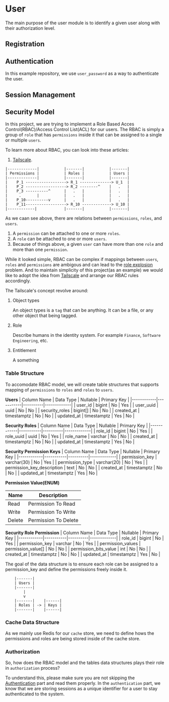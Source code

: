 # User

The main purpose of the user module is to identify a given user along with their authorization level.

## Registration

## Authentication

In this example repository, we use `user_password` as a way to authenticate the user.

## Session Management

## Security Model

In this project, we are trying to implement a Role Based Acces Control(RBAC)/Access Control List(ACL) for our users. The RBAC is simply a group of `role` that has `permissions` inside it that can be assigned to a single or multiple `users`.

To learn more about RBAC, you can look into these articles:

1. [Tailscale](https://tailscale.com/blog/rbac-like-it-was-meant-to-be).

```
|-------------|           |-------|           |-------|
| Permissions |           | Roles |           | Users |
|-------------|           |-------|           |-------|
|    P_1 ------------------> R_1 --------------> U_1  |
|    P_2 ------------------> R_2 --------^    |   .   |
|    P_3 ----------^      |   .   |           |   .   |
|     .       |           |   .   |           |   .   |
|    P_10----------v      |   .   |           |   .   |
|    P_11------------------> R_10 -------------> U_10 |
|------------|            |-------|           |-------|
```

As we caan see above, there are relations between `permissions`, `roles`, and `users`.

1. A `permission` can be attached to one or more `roles`.
1. A `role` can be attached to one or more `users`.
1. Because of things above, a given `user` can have more than one `role` and more than one `permission`.

While it looked simple, RBAC can be complex if mappings between `users`, `roles` and `permissions` are ambigous and can lead to the [role explosion](https://permify.co/post/role-explosion/) problem. And to maintain simplicity of this project(as an example) we would like to adopt the idea from [Tailscale](https://tailscale.com/blog/rbac-like-it-was-meant-to-be) and arrange our RBAC rules accordingly.

The Tailscale's concept revolve around:

1. Object types

	An object types is a `tag` that can be anything. It can be a file, or any other object that being tagged.

1. Role

	Describe humans in the identity system. For example `Finance`, `Software Engineering`, etc.

1. Entitlement

	A something

### Table Structure

To accomodate RBAC model, we will create table structures that supports mapping of `permissions` to `roles` and `roles` to `users`.

**Users**
| Column Name | Data Type | Nullable | Primary Key |
|------------|-----------|----------|-------------|
| user_id | bigint | No | Yes |
| user_uuid | uuid | No | No |
| security_roles | bigint[] | No | No |
| created_at | timestamptz | No | No |
| updated_at | timestamptz | Yes | No |

**Security Roles**
| Column Name | Data Type | Nullable | Primary Key |
|------------|-----------|----------|-------------|
| role_id | bigint | No | Yes |
| role_uuid | uuid | No | Yes |
| role_name | varchar | No | No |
| created_at | timestamptz | No | No |
| updated_at | timestamptz | Yes | No |

**Security Permission Keys**
| Column Name | Data Type | Nullable | Primary Key |
|------------|-----------|----------|-------------|
| permission_key | varchar(30) | No | Yes |
| permission_type | varchar(20) | No | Yes |
| permission_key_description | text | No | No |
| created_at | timestamptz | No | No |
| updated_at | timestamptz | Yes | No |

**Permission Value(ENUM)**

| Name | Description |
|------|-------------|
| Read | Permission To Read |
| Write | Permission To Write |
| Delete | Permission To Delete |

**Security Role Permission**
| Column Name | Data Type | Nullable | Primary Key |
|------------|-----------|----------|-------------|
| role_id | bigint | No | Yes |
| permission_key | varchar | No | Yes |
| permission_values | permission_value[] | No | No |
| permission_bits_value | int | No | No |
| created_at | timestamptz | No | No |
| updated_at | timestamptz | Yes | No |

The goal of the data structure is to ensure each role can be assigned to a permission_key and define
the permissions freely inside it.

```text
    |-------|
	| Users |
	|-------|
	    |
        v
    |-------|    |------|
	| Roles | -> | Keys |
	|-------|    |------|
```

### Cache Data Structure

As we mainly use Redis for our `cache` store, we need to define hows the permissions and roles are being stored inside of the cache store.

### Authorization

So, how does the RBAC model and the tables data structures plays their role in `authorization` process?

To understand this, please make sure you are not skipping the [Authentication](#authentication) part and read them properly. In the `authentication` part, we know that we are storing sessions as a unique identifier for a user to stay authenticated to the system.